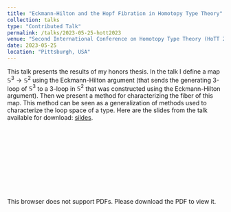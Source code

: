 ```yaml
---
title: "Eckmann-Hilton and the Hopf Fibration in Homotopy Type Theory"
collection: talks
type: "Contributed Talk"
permalink: /talks/2023-05-25-hott2023
venue: "Second International Conference on Homotopy Type Theory (HoTT 2023) at Carnige Mellon University "
date: 2023-05-25
location: "Pittsburgh, USA"
---
```


This talk presents the results of my honors thesis. In the talk I define a map $\mathbb{S}^3 \to \mathbb{S}^2$ using the Eckmann-Hilton argument (that sends the generating 3-loop of $\mathbb{S}^3$ to a 3-loop in $\mathbb{S}^2$ that was constructed using the Eckmann-Hilton argument). Then we present a method for characterizing the fiber of this map. This method can be seen as a generalization of methods used to characterize the loop space of a type. Here are the slides from the talk available for download: [sildes](morphismz.github.io/files/hott2023-slides.pdf).

<object data="https://morphismz.github.io/files/hott2023-slides.pdf" type="application/pdf" width="700px" height="700px">
    <embed src="https://morphismz.github.io/files/hott2023-slides.pdf">
        <p>This browser does not support PDFs. Please download the PDF to view it. </p>
    </embed>
</object>